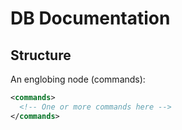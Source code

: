 # DB Documentation

## Structure
An englobing node (commands):
```xml
<commands>
  <!-- One or more commands here -->
</commands>
```
